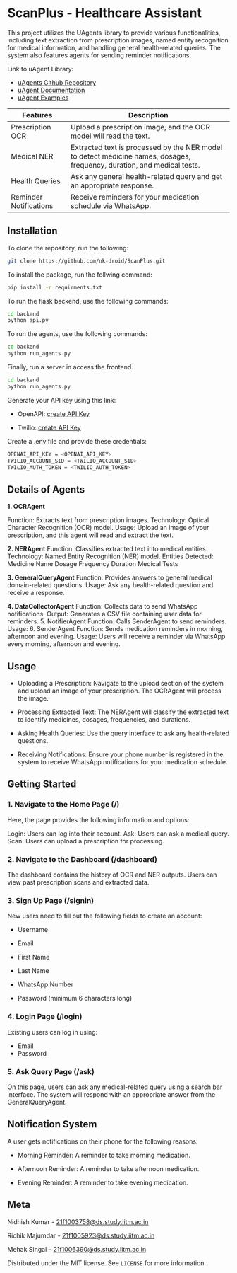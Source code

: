 # ScanPlus - Healthcare Assistant

This project utilizes the UAgents library to provide various functionalities, including text extraction from prescription images, named entity recognition for medical information, and handling general health-related queries. The system also features agents for sending reminder notifications.

Link to uAgent Library:
- [uAgents Github Repository](https://github.com/fetchai/uAgents)
- [uAgent Documentation](https://fetch.ai/docs)
- [uAgent Examples](https://github.com/fetchai/uAgents-examples)

| Features   | Description  |
| ------------- | ------------- |
|  Prescription OCR  | Upload a prescription image, and the OCR model will read the text. |
| Medical NER  | Extracted text is processed by the NER model to detect medicine names, dosages, frequency, duration, and medical tests. |
| Health Queries | Ask any general health-related query and get an appropriate response. |
| Reminder Notifications  | Receive reminders for your medication schedule via WhatsApp. |

## Installation
To clone the repository, run the following:
```bash
git clone https://github.com/nk-droid/ScanPlus.git
```
To install the package, run the follwing command:
```bash
pip install -r requirments.txt
```
To run the flask backend, use the following commands:
```bash
cd backend
python api.py
```
To run the agents, use the following commands:
```bash
cd backend
python run_agents.py
```
Finally, run a server in access the frontend.
```bash
cd backend
python run_agents.py
```
Generate your API key using this link:

 - OpenAPI: [create API Key](https://platform.openai.com/api-keys)

 - Twilio: [create API Key](https://console.twilio.com/us1/account/keys-credentials/api-keys)

Create a .env file and provide these credentials:
```bash
OPENAI_API_KEY = <OPENAI_API_KEY>
TWILIO_ACCOUNT_SID = <TWILIO_ACCOUNT_SID>
TWILIO_AUTH_TOKEN = <TWILIO_AUTH_TOKEN>
```

## Details of Agents
**1. OCRAgent**

Function: Extracts text from prescription images.
Technology: Optical Character Recognition (OCR) model.
Usage: Upload an image of your prescription, and this agent will read and extract the text.

**2. NERAgent**
Function: Classifies extracted text into medical entities.
Technology: Named Entity Recognition (NER) model.
Entities Detected:
Medicine Name
Dosage
Frequency
Duration
Medical Tests

**3. GeneralQueryAgent**
Function: Provides answers to general medical domain-related questions.
Usage: Ask any health-related question and receive a response.

**4. DataCollectorAgent**
Function: Collects data to send WhatsApp notifications.
Output: Generates a CSV file containing user data for reminders.
5. NotifierAgent
Function: Calls SenderAgent to send reminders.
Usage: 
6. SenderAgent
Function: Sends medication reminders in morning, afternoon and evening.
Usage: Users will receive a reminder via WhatsApp every morning, afternoon and evening.

## Usage
- Uploading a Prescription: Navigate to the upload section of the system and upload an image of your prescription. The OCRAgent will process the image.

- Processing Extracted Text: The NERAgent will classify the extracted text to identify medicines, dosages, frequencies, and durations.

- Asking Health Queries: Use the query interface to ask any health-related questions.

- Receiving Notifications: Ensure your phone number is registered in the system to receive WhatsApp notifications for your medication schedule.



## Getting Started

### 1. Navigate to the Home Page (/)
Here, the page provides the following information and options:

Login: Users can log into their account.
Ask: Users can ask a medical query.
Scan: Users can upload a prescription for processing.
### 2. Navigate to the Dashboard (/dashboard)
The dashboard contains the history of OCR and NER outputs. Users can view past prescription scans and extracted data.

### 3. Sign Up Page (/signin)
New users need to fill out the following fields to create an account:

- Username

- Email

- First Name

- Last Name

- WhatsApp Number

- Password (minimum 6 characters long)
### 4. Login Page (/login)
Existing users can log in using:

- Email
- Password
### 5. Ask Query Page (/ask)
On this page, users can ask any medical-related query using a search bar interface. The system will respond with an appropriate answer from the GeneralQueryAgent.

## Notification System
A user gets notifications on their phone for the following reasons:

- Morning Reminder: A reminder to take morning medication.

- Afternoon Reminder: A reminder to take afternoon medication.

- Evening Reminder: A reminder to take evening medication.


## Meta
Nidhish Kumar - 21f1003758@ds.study.iitm.ac.in

Richik Majumdar - 21f1005923@ds.study.iitm.ac.in

Mehak Singal – 21f1006390@ds.study.iitm.ac.in

Distributed under the MIT license. See ``LICENSE`` for more information.